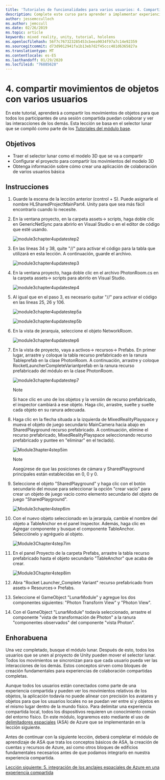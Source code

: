 ```yaml
---
title: 'Tutoriales de funcionalidades para varios usuarios: 4. Compartir movimientos de objetos con varios usuarios'
description: Complete este curso para aprender a implementar experiencias compartidas multiusuario en una aplicación de HoloLens 2.
author: jessemcculloch
ms.author: jemccull
ms.date: 02/26/2019
ms.topic: article
keywords: mixed reality, unity, tutorial, hololens
ms.openlocfilehash: 56f7c767323285453cbeea9034f97a7c14e92359
ms.sourcegitcommit: d73d9012941fa1b13eb7d2f45ccc481d6365827a
ms.translationtype: MT
ms.contentlocale: es-ES
ms.lasthandoff: 01/29/2020
ms.locfileid: "76885628"
---
```

# <a name="4-sharing-object-movements-with-multiple-users"></a>4. compartir movimientos de objetos con varios usuarios

En este tutorial, aprenderá a compartir los movimientos de objetos para que todos los participantes de una sesión compartida puedan colaborar y ver las interacciones de los demás. Esta lección se basa en el selector lunar que se compiló como parte de los [Tutoriales del módulo base](mrlearning-base.md).

## <a name="objectives"></a>Objetivos

- Traer el selector lunar como el modelo 3D que se va a compartir
- Configurar el proyecto para compartir los movimientos del modelo 3D
- Obtenga información sobre cómo crear una aplicación de colaboración de varios usuarios básica

## <a name="instructions"></a>Instrucciones

1. Guarde la escena de la lección anterior (control + S). Puede asignarle el nombre HLSharedProjectMainPart4. Unity para que sea más fácil encontrarlo cuando lo necesite.

2. En la ventana proyecto, en la carpeta assets-> scripts, haga doble clic en GenericNetSync para abrirlo en Visual Studio o en el editor de código que esté usando.  

    ![module3chapter4updatestep2](images/module3chapter4updatestep2.png)

3. En las líneas 34 y 38, quite "//" para activar el código para la tabla que utilizará en esta lección. A continuación, guarde el archivo.

    ![module3chapter4updatestep3](images/module3chapter4updatestep3.png)

4. En la ventana proyecto, haga doble clic en el archivo PhotonRoom.cs en la carpeta assets-> scripts para abrirlo en Visual Studio.

    ![module3chapter4updatestep4](images/module3chapter4updatestep4.png)

5. Al igual que en el paso 3, es necesario quitar "//" para activar el código en las líneas 25, 26 y 106.

    ![module3chapter4updatestep5a](images/module3chapter4updatestep5a.png)

    ![module3chapter4updatestep5b](images/module3chapter4updatestep5b.png)

6. En la vista de jerarquía, seleccione el objeto NetworkRoom.

    ![module3chapter4updatestep6](images/module3chapter4updatestep6.png)

7. En la vista de proyecto, vaya a activos-> recursos-> Prefabs. En primer lugar, arrastre y coloque la tabla recurso prefabricado en la ranura Tableprefab en la clase PhotonRoom. A continuación, arrastre y coloque RocketLauncherCompleteVariantprefab en la ranura recurso prefabricado del módulo en la clase PhotonRoom.

    ![module3chapter4updatestep7](images/module3chapter4updatestep7.png)

    >[!NOTE]
    >Si hace clic en uno de los objetos y la versión de recurso prefabricado, el inspector cambiará a ese objeto. Haga clic, arrastre, suelte y suelte cada objeto en su ranura adecuada.

8. Haga clic en la flecha situada a la izquierda de MixedRealityPlayspace y mueva el objeto de juego secundario MainCamera hacia abajo en SharedPlayground recurso prefabricado. A continuación, elimine el recurso prefabricado, MixedRealityPlayspace seleccionando recurso prefabricado y puntee en "eliminar" en el teclado).

    ![Module3hapter4step5im](images/module3chapter4step5im.PNG)

    >[!NOTE]
    >Asegúrese de que las posiciones de cámara y SharedPlayground principales están establecidas en 0, 0 y 0.

9. Seleccione el objeto "SharedPlayground" y haga clic con el botón secundario del mouse para seleccionar la opción "crear vacío" para crear un objeto de juego vacío como elemento secundario del objeto de juego "SharedPlayground".

   ![Module3chapter4step6im](images/module3chapter4step6im.PNG)

10. Con el nuevo objeto seleccionado en la jerarquía, cambie el nombre del objeto a TableAnchor en el panel Inspector. Además, haga clic en Agregar componente y busque el componente TableAnchor. Selecciónelo y agréguelo al objeto.

    ![Module3Chapter4step7im](images/module3chapter4step7im.PNG)

11. En el panel Proyecto de la carpeta Prefabs, arrastre la tabla recurso prefabricado hasta el objeto secundario "TableAnchor" que acaba de crear.

    ![Module3Chapter4step8im](images/module3chapter4step8im.PNG)
   
12. Abra "Rocket Launcher_Complete Variant" recurso prefabricado from assets-> Resources-> Prefabs.

13. Seleccione el GameObject "LunarModule" y agregue los dos componentes siguientes: "Photon Transform View" y "Photon View".

14. Con el GameObject "LunarModule" todavía seleccionado, arrastre el componente "vista de transformación de Photon" a la ranura "componentes observados" del componente "vista Photon".

## <a name="congratulations"></a>Enhorabuena

Una vez completado, busque el módulo lunar. Después de esto, todos los usuarios que se unen al proyecto de Unity pueden mover el selector lunar.  Todos los movimientos se sincronizan para que cada usuario pueda ver las interacciones de los demás. Estos conceptos sirven como bloques de creación fundamentales para experiencias de colaboración compartidas completas.

Aunque todos los usuarios están conectados como parte de una experiencia compartida y pueden ver los movimientos relativos de los objetos, la aplicación todavía no puede alinear con precisión los avatares y objetos para que los usuarios locales no se puedan ver entre sí y objetos en el mismo lugar dentro de la mundo físico. Para delimitar una experiencia compartida local, todos los dispositivos requieren un conocimiento común del entorno físico. En este módulo, lograremos esto mediante el uso de [delimitadores espaciales](<https://azure.microsoft.com//services/spatial-anchors/>) (ASA) de Azure que se implementarán en la lección siguiente.

Antes de continuar con la siguiente lección, deberá completar el módulo de aprendizaje de ASA que trata los conceptos básicos de ASA, la creación de cuentas y recursos de Azure, así como otros bloques de edificios fundamentales necesarios antes de que podamos integrarlo en nuestra experiencia compartida.

[Lección siguiente: 5. integración de los anclajes espaciales de Azure en una experiencia compartida](mrlearning-sharing(photon)-ch5.md)
